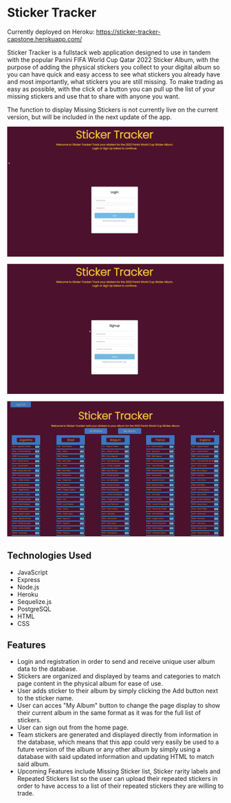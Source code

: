 # Sticker Tracker
Currently deployed on Heroku: https://sticker-tracker-capstone.herokuapp.com/

Sticker Tracker is a fullstack web application designed to use in tandem with the popular Panini FIFA World Cup Qatar 2022 Sticker Album, with the purpose of adding the physical stickers you collect to your digital album so you can have quick and easy access to see what stickers you already have and most importantly, what stickers you are still missing. To make trading as easy as possible, with the click of a button you can pull up the list of your missing stickers and use that to share with anyone you want. 

The function to display Missing Stickers is not currently live on the current version, but will be included in the next update of the app.

![alt text](https://github.com/Frocch/sticker-tracker-capstone/blob/main/images/LOGINStickerTracker.png?raw=true)

![alt text](https://github.com/Frocch/sticker-tracker-capstone/blob/main/images/SIGNUPStickerTracker.png?raw=true)

![alt text](https://github.com/Frocch/sticker-tracker-capstone/blob/main/images/MAINStickerTracker.png?raw=true)


## Technologies Used

* JavaScript
* Express
* Node.js
* Heroku
* Sequelize.js
* PostgreSQL
* HTML
* CSS

## Features

* Login and registration in order to send and receive unique user album data to the database. 
* Stickers are organized and displayed by teams and categories to match page content in the physical album for ease of use.
* User adds sticker to their album by simply clicking the Add button next to the sticker name.
* User can acces "My Album" button to change the page display to show their current album in the same format as it was for the full list of stickers.
* User can sign out from the home page.
* Team stickers are generated and displayed directly from information in the database, which means that this app could very easily be used to a future version of the album or any other album by simply using a database with said updated information and updating HTML to match said album. 
* Upcoming Features include Missing Sticker list, Sticker rarity labels and Repeated Stickers list so the user can upload their repeated stickers in order to have access to a list of their repeated stickers they are willing to trade.


